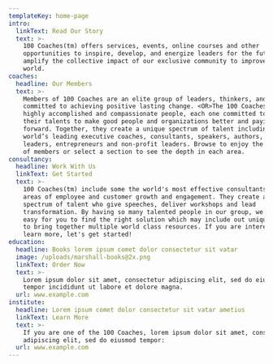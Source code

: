 ```yaml
---
templateKey: home-page
intro:
  linkText: Read Our Story
  text: >-
    100 Coaches(tm) offers services, events, online courses and other
    opportunities to inspire, develop, and energize leaders for the future. We
    amplify the collective impact of our exclusive community to improve the
    world. 
coaches:
  headline: Our Members
  text: >-
    Members of 100 Coaches are an elite group of leaders, thinkers, and coaches
    committed to achieving positive lasting change. <OR>The 100 Coaches are each
    highly accomplished and compassionate people, each one committed to using
    their talents to make good people and organizations better and paying it
    forward. Together, they create a unique spectrum of talent including the
    world’s leading executive coaches, consultants, speakers, authors, iconic
    leaders, entrepreneurs and non-profit leaders. Browse to enjoy the breadth
    of members or select a section to see the depth in each area. 
consultancy:
  headline: Work With Us
  linkText: Get Started
  text: >-
    100 Coaches(tm) include some the world's most effective consultants in all
    areas of employee and customer growth and engagement. They create a unique
    spectrum of talent who give speeches, deliver workshops and lead
    transformation. By having so many talented people in our group, we make it
    easy for you to find the right solution which may include out unique ability
    to bring together multiple world class resources. If you are interested to
    learn more, let's get started!
education:
  headline: Books lorem ipsum comet dolor consectetur sit vatar
  image: /uploads/marshall-books@2x.png
  linkText: Order Now
  text: >-
    Lorem ipsum dolor sit amet, consectetur adipiscing elit, sed do eiusmod
    tempor incididunt ut labore et dolore magna.
  url: www.example.com
institute:
  headline: Lorem ipsum comet dolor consectetur sit vatar ametius
  linkText: Learn More
  text: >-
    If you are one of the 100 Coaches, lorem ipsum dolor sit amet, consectetur
    adipiscing elit, sed do eiusmod tempor:
  url: www.example.com
---
```


